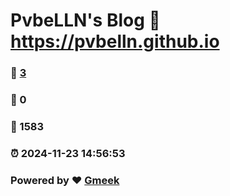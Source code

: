 # PvbeLLN's Blog :link: https://pvbelln.github.io 
### :page_facing_up: [3](https://pvbelln.github.io/tag.html) 
### :speech_balloon: 0 
### :hibiscus: 1583 
### :alarm_clock: 2024-11-23 14:56:53 
### Powered by :heart: [Gmeek](https://github.com/Meekdai/Gmeek)

